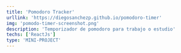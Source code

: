 ```yaml
---
title: 'Pomodoro Tracker'
urllink: 'https://diegosanchezp.github.io/pomodoro-timer'
img: 'pomodo-timer-screenshot.png'
description: 'Temporizador de pomodoro para trabajo o estudio'
techs: ['ReactJs']
type: 'MINI-PROJECT'
---
```

